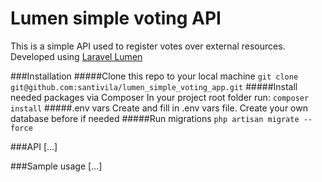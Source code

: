 # Lumen simple voting API

This is a simple API used to register votes over external resources.
Developed using [Laravel Lumen](http://lumen.laravel.com)

###Installation
#####Clone this repo to your local machine
`
git clone git@github.com:santivila/lumen_simple_voting_app.git
`
#####Install needed packages via Composer
In your project root folder run:
`composer install`
#####.env vars
Create and fill in .env vars file. Create your own database before if needed
#####Run migrations
`php artisan migrate --force`

###API
[...]

###Sample usage
[...]
